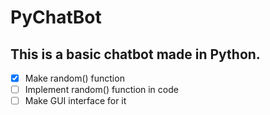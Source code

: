 # PyChatBot

## This is a basic chatbot made in Python.

- [x] Make random() function
- [ ] Implement random() function in code
- [ ] Make GUI interface for it

